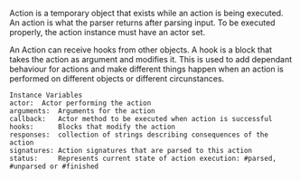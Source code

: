 Action is a temporary object that exists while an action is being executed. An action is what the parser returns after parsing input. To be executed properly, the action instance must have an actor set.

An Action can receive hooks from other objects. A hook is a block that takes the action as argument and modifies it. This is used to add dependant behaviour for actions and make different things happen when an action is performed on different objects or different circunstances.

    Instance Variables
	actor:	Actor performing the action
	arguments:	Arguments for the action
	callback:	Actor method to be executed when action is successful
	hooks:		Blocks that modify the action
	responses:	collection of strings describing consequences of the action
	signatures:	Action signatures that are parsed to this action
	status:		Represents current state of action execution: #parsed, #unparsed or #finished